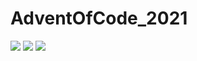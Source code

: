 # AdventOfCode_2021

![](https://img.shields.io/badge/day%20📅-3-blue)  ![](https://img.shields.io/badge/stars%20⭐-5-yellow) ![](https://img.shields.io/badge/days%20completed-2-red)
